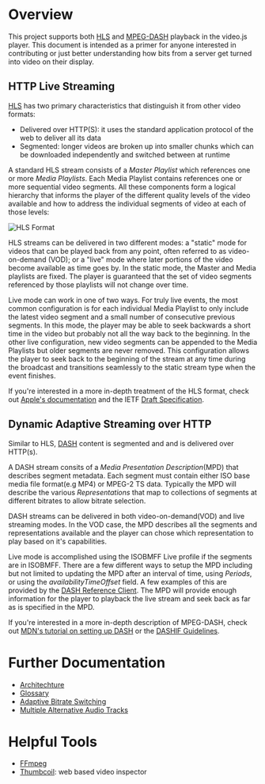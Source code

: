 # Overview
This project supports both [HLS][hls] and [MPEG-DASH][dash] playback in the video.js player. This document is intended as a primer for anyone interested in contributing or just better understanding how bits from a server get turned into video on their display.

## HTTP Live Streaming
[HLS][apple-hls-intro] has two primary characteristics that distinguish it from other video formats:

- Delivered over HTTP(S): it uses the standard application protocol of the web to deliver all its data
- Segmented: longer videos are broken up into smaller chunks which can be downloaded independently and switched between at runtime

A standard HLS stream consists of a *Master Playlist* which references one or more *Media Playlists*. Each Media Playlist contains references one or more sequential video segments. All these components form a logical hierarchy that informs the player of the different quality levels of the video available and how to address the individual segments of video at each of those levels:

![HLS Format](hls-format.png)

HLS streams can be delivered in two different modes: a "static" mode for videos that can be played back from any point, often referred to as video-on-demand (VOD); or a "live" mode where later portions of the video become available as time goes by. In the static mode, the Master and Media playlists are fixed. The player is guaranteed that the set of video segments referenced by those playlists will not change over time.

Live mode can work in one of two ways. For truly live events, the most common configuration is for each individual Media Playlist to only include the latest video segment and a small number of consecutive previous segments. In this mode, the player may be able to seek backwards a short time in the video but probably not all the way back to the beginning. In the other live configuration, new video segments can be appended to the Media Playlists but older segments are never removed. This configuration allows the player to seek back to the beginning of the stream at any time during the broadcast and transitions seamlessly to the static stream type when the event finishes.

If you're interested in a more in-depth treatment of the HLS format, check out [Apple's documentation][apple-hls-intro] and the IETF [Draft Specification][hls-spec].

## Dynamic Adaptive Streaming over HTTP
Similar to HLS, [DASH][dash-wiki] content is segmented and and is delivered over HTTP(s).

A DASH stream consits of a *Media Presentation Description*(MPD) that describes segment metadata. Each segment must contain either ISO base media file format(e.g MP4) or MPEG-2 TS data. Typically the MPD will describe the various *Representations* that map to collections of segments at different bitrates to allow bitrate selection.

DASH streams can be delivered in both video-on-demand(VOD) and live streaming modes. In the VOD case, the MPD describes all the segments and representations available and the player can chose which representation to play based on it's capabilities.

Live mode is accomplished using the ISOBMFF Live profile if the segments are in ISOBMFF. There are a few different ways to setup the MPD including but not limited to updating the MPD after an interval of time, using *Periods*, or using the *availabilityTimeOffset* field. A few examples of this are provided by the [DASH Reference Client][dash-if-reference-client]. The MPD will provide enough information for the player to playback the live stream and seek back as far as is specified in the MPD.

If you're interested in a more in-depth description of MPEG-DASH, check out [MDN's tutorial on setting up DASH][mdn-dash-tut] or the [DASHIF Guidelines][dash-if-guide].

# Further Documentation

- [Architechture](arch.md)
- [Glossary](glossary.md)
- [Adaptive Bitrate Switching](bitrate-switching.md)
- [Multiple Alternative Audio Tracks](multiple-alternative-audio-tracks.md)

# Helpful Tools
- [FFmpeg](http://trac.ffmpeg.org/wiki/CompilationGuide)
- [Thumbcoil](http://thumb.co.il/): web based video inspector

[hls]: /docs/intro.md#http-live-streaming
[dash]: /docs/intro.md#dynamic-adaptive-streaming-over-http
[apple-hls-intro]: https://developer.apple.com/library/ios/documentation/NetworkingInternet/Conceptual/StreamingMediaGuide/Introduction/Introduction.html
[hls-spec]: https://datatracker.ietf.org/doc/draft-pantos-http-live-streaming/
[dash-wiki]: https://en.wikipedia.org/wiki/Dynamic_Adaptive_Streaming_over_HTTP
[dash-if-reference-client]: https://reference.dashif.org/dash.js/
[mdn-dash-tut]: https://developer.mozilla.org/en-US/Apps/Fundamentals/Audio_and_video_delivery/Setting_up_adaptive_streaming_media_sources
[dash-if-guide]: http://dashif.org/guidelines/